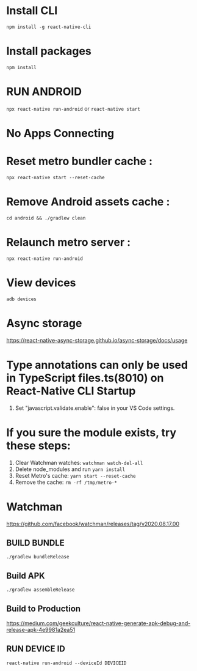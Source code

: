# Install CLI
`npm install -g react-native-cli`

# Install packages
`npm install`

# RUN ANDROID
`npx react-native run-android`
or
`react-native start`

# No Apps Connecting
  # Reset metro bundler cache : 
  `npx react-native start --reset-cache`
      
  # Remove Android assets cache : 
  `cd android && ./gradlew clean`
      
  # Relaunch metro server : 
  `npx react-native run-android`
# View devices
`adb devices`

# Async storage
https://react-native-async-storage.github.io/async-storage/docs/usage

# Type annotations can only be used in TypeScript files.ts(8010) on React-Native CLI Startup
1. Set "javascript.validate.enable": false in your VS Code settings.

# If you sure the module exists, try these steps:
1. Clear Watchman watches: `watchman watch-del-all`
2. Delete node_modules and run `yarn install`
3. Reset Metro's cache: `yarn start --reset-cache`
4. Remove the cache: `rm -rf /tmp/metro-*`

# Watchman
https://github.com/facebook/watchman/releases/tag/v2020.08.17.00


## BUILD BUNDLE
`./gradlew bundleRelease`

## Build APK
`./gradlew assembleRelease`

## Build to Production
https://medium.com/geekculture/react-native-generate-apk-debug-and-release-apk-4e9981a2ea51

## RUN DEVICE ID
`react-native run-android --deviceId DEVICEID`